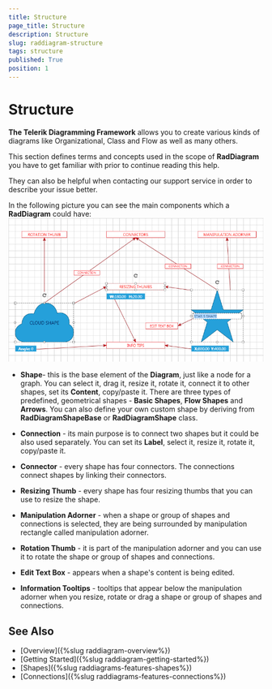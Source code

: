 ```yaml
---
title: Structure
page_title: Structure
description: Structure
slug: raddiagram-structure
tags: structure
published: True
position: 1
---
```


# Structure

__The Telerik Diagramming Framework__ allows you to create various kinds of diagrams like Organizational, Class and Flow as well as many others.	  

This section defines terms and concepts used in the scope of __RadDiagram__ you have to get familiar with prior to continue reading this help.	  

They can also be helpful when contacting our support service in order to describe your issue better.

In the following picture you can see the main components which a __RadDiagram__ could have: 		
![Rad Diagrams Visual Structure](images/RadDiagrams_VisualStructure.png)

* __Shape__- this is the base element of the __Diagram__, just like a node for a graph. You can select it, drag it, resize it, rotate it, connect it to other shapes, set its __Content__, copy/paste it. There are three types of predefined, geometrical shapes - __Basic Shapes__, __Flow Shapes__ and __Arrows__. You can also define your own custom shape by deriving from __RadDiagramShapeBase__ or __RadDiagramShape__ class.			  

* __Connection__ - its main purpose is to connect two shapes but it could be also used separately. You can set its __Label__, select it, resize it, rotate it, copy/paste it.			  

* __Connector__ - every shape has four connectors. The connections connect shapes by linking their connectors.			  

* __Resizing Thumb__ - every shape has four resizing thumbs that you can use to resize the shape.			  

* __Manipulation Adorner__ - when a shape or group of shapes and connections is selected, they are being surrounded by manipulation rectangle called manipulation adorner.			  

* __Rotation Thumb__ - it is part of the manipulation adorner and you can use it to rotate the shape or group of shapes and connections.			  

* __Edit Text Box__ - appears when a shape's content is being edited.			  

* __Information Tooltips__ - tooltips that appear below the manipulation adorner when you resize, rotate or drag a shape or group of shapes and connections.			  

## See Also
 * [Overview]({%slug raddiagram-overview%})
 * [Getting Started]({%slug raddiagram-getting-started%})
 * [Shapes]({%slug raddiagrams-features-shapes%})
 * [Connections]({%slug raddiagrams-features-connections%})